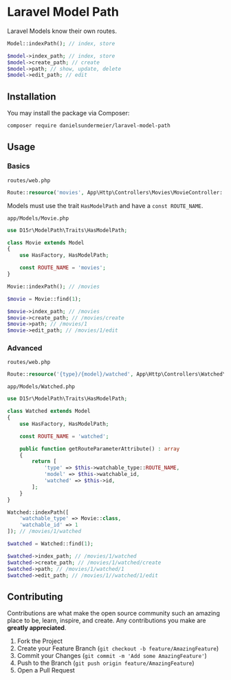 # Laravel Model Path

Laravel Models know their own routes.

```php
Model::indexPath(); // index, store

$model->index_path; // index, store
$model->create_path; // create
$model->path; // show, update, delete
$model->edit_path; // edit
```

## Installation

You may install the package via Composer:

```
composer require danielsundermeier/laravel-model-path
```

## Usage

### Basics

`routes/web.php`

```php
Route::resource('movies', App\Http\Controllers\Movies\MovieController::class);
```

Models must use the trait `HasModelPath` and have a `const ROUTE_NAME`. 

`app/Models/Movie.php`

```php
use D15r\ModelPath\Traits\HasModelPath;

class Movie extends Model
{
    use HasFactory, HasModelPath;

    const ROUTE_NAME = 'movies';
}
```

```php
Movie::indexPath(); // /movies

$movie = Movie::find(1);

$movie->index_path; // /movies
$movie->create_path; // /movies/create
$movie->path; // /movies/1
$movie->edit_path; // /movies/1/edit
```

### Advanced

`routes/web.php`

```php
Route::resource('{type}/{model}/watched', App\Http\Controllers\Watched\WatchedController::class);
```

`app/Models/Watched.php`

```php
use D15r\ModelPath\Traits\HasModelPath;

class Watched extends Model
{
    use HasFactory, HasModelPath;

    const ROUTE_NAME = 'watched';

    public function getRouteParameterAttribute() : array
    {
        return [
            'type' => $this->watchable_type::ROUTE_NAME,
            'model' => $this->watchable_id,
            'watched' => $this->id,
        ];
    }
}
```

```php
Watched::indexPath([
    'watchable_type' => Movie::class,
    'watchable_id' => 1
]); // /movies/1/watched

$watched = Watched::find(1);

$watched->index_path; // /movies/1/watched
$watched->create_path; // /movies/1/watched/create
$watched->path; // /movies/1/watched/1
$watched->edit_path; // /movies/1//watched/1/edit
```

<!-- CONTRIBUTING -->
## Contributing

Contributions are what make the open source community such an amazing place to be, learn, inspire, and create. Any contributions you make are **greatly appreciated**.

1. Fork the Project
2. Create your Feature Branch (`git checkout -b feature/AmazingFeature`)
3. Commit your Changes (`git commit -m 'Add some AmazingFeature'`)
4. Push to the Branch (`git push origin feature/AmazingFeature`)
5. Open a Pull Request